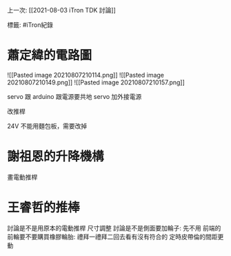 上一次: [[2021-08-03 iTron TDK 討論]]

標籤: #iTron紀錄 

# 蕭定緯的電路圖

![[Pasted image 20210807210114.png]]
![[Pasted image 20210807210149.png]]
![[Pasted image 20210807210157.png]]

servo 跟 arduino 跟電源要共地
servo 加外接電源

改推桿

24V 不能用麵包板，需要改掉

# 謝祖恩的升降機構

畫電動推桿

# 王睿哲的推棒

討論是不是用原本的電動推桿
尺寸調整
討論是不是側面要加輪子: 先不用
前端的前輪要不要購買橡膠輪胎: 禮拜一禮拜二回去看有沒有符合的
定時皮帶倫的間距更動